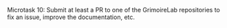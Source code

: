 Microtask 10:
Submit at least a PR to one of the GrimoireLab repositories to fix an issue, improve the documentation, etc.

